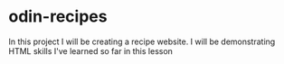 # odin-recipes

In this project I will be creating a recipe website. I will be demonstrating HTML skills I've learned so far in this lesson